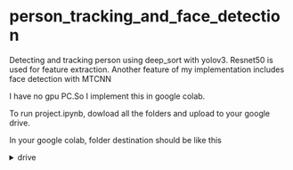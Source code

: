 # person_tracking_and_face_detection

Detecting and tracking person using deep_sort with yolov3. Resnet50 is used for feature extraction.
Another feature of my implementation includes face detection with MTCNN

I have no gpu PC.So I implement this in google colab. 

To run project.ipynb, dowload all the folders and upload to your google drive.

In your google colab, folder destination should be like this

<details>
<summary>drive</summary>

- [MyDrive](file1.md)
- [deep_sort_pytorch-master]
- [PyTorch-YOLOv3-master]
- [yolov3.weights]
- [feature_extraction.py]
- [project.ipynb]
</details>
